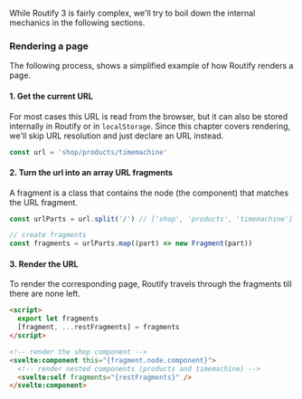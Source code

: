 While Routify 3 is fairly complex, we'll try to boil down the internal mechanics in the following sections.

### Rendering a page

The following process, shows a simplified example of how Routify renders a page.

#### 1. Get the current URL

For most cases this URL is read from the browser, but it can also be stored internally in Routify or in `localStorage`. Since this chapter covers rendering, we'll skip URL resolution and just declare an URL instead.

```javascript
const url = 'shop/products/timemachine'
```

#### 2. Turn the url into an array URL fragments

A fragment is a class that contains the node (the component) that matches the URL fragment.

```javascript
const urlParts = url.split('/') // ['shop', 'products', 'timemachine']

// create fragments
const fragments = urlParts.map((part) => new Fragment(part))
```

#### 3. Render the URL
To render the corresponding page, Routify travels through the fragments till there are none left.
```html
<script>
  export let fragments
  [fragment, ...restFragments] = fragments
</script>

<!-- render the shop component -->
<svelte:component this="{fragment.node.component}">
  <!-- render nested components (products and timemachine) -->
  <svelte:self fragments="{restFragments}" />
</svelte:component>
```

